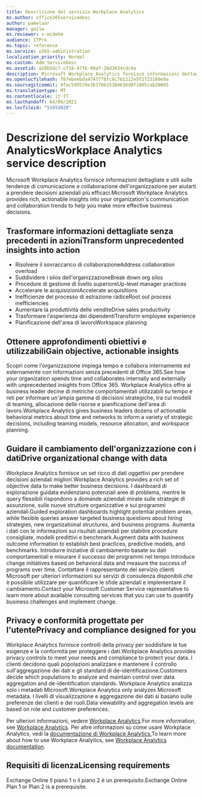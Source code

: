 ```yaml
---
title: Descrizione del servizio Workplace Analytics
ms.author: office365servicedesc
author: pamelaar
manager: gailw
ms.reviewer: v-midehm
audience: ITPro
ms.topic: reference
ms.service: o365-administration
localization_priority: Normal
ms.custom: Adm_ServiceDesc
ms.assetid: a20b50c7-cf18-47f6-99a7-26d3434cdc9a
description: Microsoft Workplace Analytics fornisce informazioni dettagliate e utili sulle tendenze di comunicazione e collaborazione dell'organizzazione per aiutarti a prendere decisioni aziendali più efficaci.
ms.openlocfilehash: f87ebeebda4747f78fc9c7b1212e5f2723160e9a
ms.sourcegitcommit: 9fac5d9579e3b370b15384b36d0f1805cab20065
ms.translationtype: MT
ms.contentlocale: it-IT
ms.lasthandoff: 04/09/2021
ms.locfileid: "51653028"
---
```

# <a name="workplace-analytics-service-description"></a><span data-ttu-id="76b93-103">Descrizione del servizio Workplace Analytics</span><span class="sxs-lookup"><span data-stu-id="76b93-103">Workplace Analytics service description</span></span>

<span data-ttu-id="76b93-104">Microsoft Workplace Analytics fornisce informazioni dettagliate e utili sulle tendenze di comunicazione e collaborazione dell'organizzazione per aiutarti a prendere decisioni aziendali più efficaci.</span><span class="sxs-lookup"><span data-stu-id="76b93-104">Microsoft Workplace Analytics provides rich, actionable insights into your organization's communication and collaboration trends to help you make more effective business decisions.</span></span>

## <a name="transform-unprecedented-insights-into-action"></a><span data-ttu-id="76b93-105">Trasformare informazioni dettagliate senza precedenti in azioni</span><span class="sxs-lookup"><span data-stu-id="76b93-105">Transform unprecedented insights into action</span></span>

* <span data-ttu-id="76b93-106">Risolvere il sovraccarico di collaborazione</span><span class="sxs-lookup"><span data-stu-id="76b93-106">Address collaboration overload</span></span>
* <span data-ttu-id="76b93-107">Suddividere i silos dell'organizzazione</span><span class="sxs-lookup"><span data-stu-id="76b93-107">Break down org silos</span></span>
* <span data-ttu-id="76b93-108">Procedure di gestione di livello superiore</span><span class="sxs-lookup"><span data-stu-id="76b93-108">Up-level manager practices</span></span>
* <span data-ttu-id="76b93-109">Accelerare le acquisizioni</span><span class="sxs-lookup"><span data-stu-id="76b93-109">Accelerate acquisitions</span></span>
* <span data-ttu-id="76b93-110">Inefficienze del processo di estrazione radice</span><span class="sxs-lookup"><span data-stu-id="76b93-110">Root out process inefficiencies</span></span>
* <span data-ttu-id="76b93-111">Aumentare la produttività delle vendite</span><span class="sxs-lookup"><span data-stu-id="76b93-111">Drive sales productivity</span></span>
* <span data-ttu-id="76b93-112">Trasformare l'esperienza dei dipendenti</span><span class="sxs-lookup"><span data-stu-id="76b93-112">Transform employee experience</span></span>
* <span data-ttu-id="76b93-113">Pianificazione dell'area di lavoro</span><span class="sxs-lookup"><span data-stu-id="76b93-113">Workspace planning</span></span>

## <a name="gain-objective-actionable-insights"></a><span data-ttu-id="76b93-114">Ottenere approfondimenti obiettivi e utilizzabili</span><span class="sxs-lookup"><span data-stu-id="76b93-114">Gain objective, actionable insights</span></span>

<span data-ttu-id="76b93-115">Scopri come l'organizzazione impiega tempo e collabora internamente ed esternamente con informazioni senza precedenti di Office 365.</span><span class="sxs-lookup"><span data-stu-id="76b93-115">See how your organization spends time and collaborates internally and externally with unprecedented insights from Office 365.</span></span> <span data-ttu-id="76b93-116">Workplace Analytics offre ai business leader decine di metriche comportamentali utilizzabili su tempo e reti per informare un'ampia gamma di decisioni strategiche, tra cui modelli di teaming, allocazione delle risorse e pianificazione dell'area di lavoro.</span><span class="sxs-lookup"><span data-stu-id="76b93-116">Workplace Analytics gives business leaders dozens of actionable behavioral metrics about time and networks to inform a variety of strategic decisions, including teaming models, resource allocation, and workspace planning.</span></span>

## <a name="drive-organizational-change-with-data"></a><span data-ttu-id="76b93-117">Guidare il cambiamento dell'organizzazione con i dati</span><span class="sxs-lookup"><span data-stu-id="76b93-117">Drive organizational change with data</span></span>

<span data-ttu-id="76b93-118">Workplace Analytics fornisce un set ricco di dati oggettivi per prendere decisioni aziendali migliori.</span><span class="sxs-lookup"><span data-stu-id="76b93-118">Workplace Analytics provides a rich set of objective data to make better business decisions.</span></span> <span data-ttu-id="76b93-119">I dashboard di esplorazione guidata evidenziano potenziali aree di problema, mentre le query flessibili rispondono a domande aziendali mirate sulle strategie di assunzione, sulle nuove strutture organizzative e sui programmi aziendali.</span><span class="sxs-lookup"><span data-stu-id="76b93-119">Guided exploration dashboards highlight potential problem areas, while flexible queries answer targeted business questions about hiring strategies, new organizational structures, and business programs.</span></span> <span data-ttu-id="76b93-120">Aumenta i dati con le informazioni sui risultati aziendali per stabilire procedure consigliate, modelli predittivi e benchmark.</span><span class="sxs-lookup"><span data-stu-id="76b93-120">Augment data with business outcome information to establish best practices, predictive models, and benchmarks.</span></span> <span data-ttu-id="76b93-121">Introdurre iniziative di cambiamento basate su dati comportamentali e misurare il successo dei programmi nel tempo.</span><span class="sxs-lookup"><span data-stu-id="76b93-121">Introduce change initiatives based on behavioral data and measure the success of programs over time.</span></span> <span data-ttu-id="76b93-122">Contattare il rappresentante del servizio clienti Microsoft per ulteriori informazioni sui servizi di consulenza disponibili che è possibile utilizzare per quantificare le sfide aziendali e implementare il cambiamento.</span><span class="sxs-lookup"><span data-stu-id="76b93-122">Contact your Microsoft Customer Service representative to learn more about available consulting services that you can use to quantify business challenges and implement change.</span></span>

## <a name="privacy-and-compliance-designed-for-you"></a><span data-ttu-id="76b93-123">Privacy e conformità progettate per l'utente</span><span class="sxs-lookup"><span data-stu-id="76b93-123">Privacy and compliance designed for you</span></span>

<span data-ttu-id="76b93-124">Workplace Analytics fornisce controlli della privacy per soddisfare le tue esigenze e la conformità per proteggere i dati.</span><span class="sxs-lookup"><span data-stu-id="76b93-124">Workplace Analytics provides privacy controls to meet your needs and compliance to protect your data.</span></span> <span data-ttu-id="76b93-125">I clienti decidono quali popolazioni analizzare e mantenere il controllo sull'aggregazione dei dati e gli standard di de-identificazione.</span><span class="sxs-lookup"><span data-stu-id="76b93-125">Customers decide which populations to analyze and maintain control over data aggregation and de-identification standards.</span></span> <span data-ttu-id="76b93-126">Workplace Analytics analizza solo i metadati Microsoft.</span><span class="sxs-lookup"><span data-stu-id="76b93-126">Workplace Analytics only analyzes Microsoft metadata.</span></span> <span data-ttu-id="76b93-127">I livelli di visualizzazione e aggregazione dei dati si basano sulle preferenze dei clienti e dei ruoli.</span><span class="sxs-lookup"><span data-stu-id="76b93-127">Data viewability and aggregation levels are based on role and customer preferences.</span></span>

<span data-ttu-id="76b93-128">Per ulteriori informazioni, vedere [Workplace Analytics](https://go.microsoft.com/fwlink/?linkid=852492).</span><span class="sxs-lookup"><span data-stu-id="76b93-128">For more information, see [Workplace Analytics](https://go.microsoft.com/fwlink/?linkid=852492).</span></span> <span data-ttu-id="76b93-129">Per altre informazioni su come usare Workplace Analytics, vedi la [documentazione di Workplace Analytics.](/workplace-analytics/)</span><span class="sxs-lookup"><span data-stu-id="76b93-129">To learn more about how to use Workplace Analytics, see [Workplace Analytics documentation](/workplace-analytics/).</span></span>
  
## <a name="licensing-requirements"></a><span data-ttu-id="76b93-130">Requisiti di licenza</span><span class="sxs-lookup"><span data-stu-id="76b93-130">Licensing requirements</span></span>

<span data-ttu-id="76b93-131">Exchange Online Il piano 1 o il piano 2 è un prerequisito.</span><span class="sxs-lookup"><span data-stu-id="76b93-131">Exchange Online Plan 1 or Plan 2 is a prerequisite.</span></span>